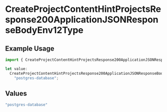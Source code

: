 # CreateProjectContentHintProjectsResponse200ApplicationJSONResponseBodyEnv12Type

## Example Usage

```typescript
import { CreateProjectContentHintProjectsResponse200ApplicationJSONResponseBodyEnv12Type } from "@vercel/sdk/models/operations";

let value:
  CreateProjectContentHintProjectsResponse200ApplicationJSONResponseBodyEnv12Type =
    "postgres-database";
```

## Values

```typescript
"postgres-database"
```